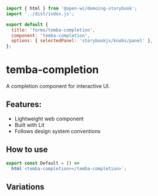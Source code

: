 ```js script
import { html } from '@open-wc/demoing-storybook';
import '../dist/index.js';

export default {
  title: 'forms/temba-completion',
  component: 'temba-completion',
  options: { selectedPanel: 'storybookjs/knobs/panel' },
};
```

# temba-completion

A completion component for interactive UI.

## Features:

- Lightweight web component
- Built with Lit
- Follows design system conventions

## How to use

```js preview-story
export const Default = () =>
  html`<temba-completion></temba-completion>`;
```

## Variations

